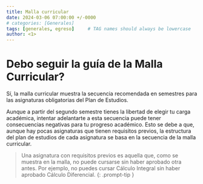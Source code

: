 ```yaml
---
title: Malla curricular
date: 2024-03-06 07:00:00 +/-0000
# categories: [Generales]
tags: [generales, egreso]     # TAG names should always be lowercase
author: <1>
---
```


# Debo seguir la guía de la Malla Curricular?

Sí, la malla curricular muestra la secuencia recomendada en semestres para las asignaturas obligatorias del Plan de Estudios.

Aunque a partir del segundo semestre tienes la libertad de elegir tu carga académica, intentar adelantarte a esta secuencia puede tener consecuencias negativas para tu progreso académico. Esto se debe a que, aunque hay pocas asignaturas que tienen requisitos previos, la estructura del plan de estudios de cada asignatura se basa en la secuencia de la malla curricular.

> Una asignatura con requisitos previos es aquella que, como se muestra en la malla, no puede cursarse sin haber aprobado otra antes. Por ejemplo, no puedes cursar Cálculo Integral sin haber aprobado Cálculo Diferencial.
{: .prompt-tip }